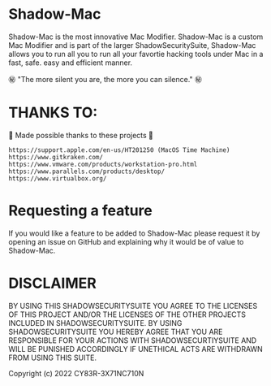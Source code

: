 # Shadow-Mac

Shadow-Mac is the most innovative Mac Modifier. Shadow-Mac is a custom Mac Modifier and is part of the larger ShadowSecuritySuite, Shadow-Mac allows you to run all you to run all your favortie hacking tools under Mac in a fast, safe. easy and efficient manner.

㊙️ "The more silent you are, the more you can silence." ㊙️

# THANKS TO:

💖 Made possible thanks to these projects 💖

```
https://support.apple.com/en-us/HT201250 (MacOS Time Machine)
https://www.gitkraken.com/
https://www.vmware.com/products/workstation-pro.html
https://www.parallels.com/products/desktop/
https://www.virtualbox.org/
```
# Requesting a feature

If you would like a feature to be added to Shadow-Mac please request it by opening an issue on GitHub and explaining why it would be of value to Shadow-Mac.

# DISCLAIMER

BY USING THIS SHADOWSECURITYSUITE YOU AGREE TO THE LICENSES OF THIS PROJECT AND/OR THE LICENSES OF THE OTHER PROJECTS INCLUDED IN SHADOWSECURITYSUITE. BY USING SHADOWSECURITYSUITE YOU HEREBY AGREE THAT YOU ARE RESPONSIBLE FOR YOUR ACTIONS WITH SHADOWSECURTIYSUITE AND WILL BE PUNISHED ACCORDINGLY IF UNETHICAL ACTS ARE WITHDRAWN FROM USING THIS SUITE. 

Copyright (c) 2022 CY83R-3X71NC710N
